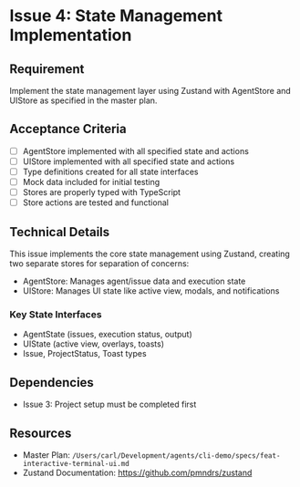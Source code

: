 # Issue 4: State Management Implementation

## Requirement
Implement the state management layer using Zustand with AgentStore and UIStore as specified in the master plan.

## Acceptance Criteria
- [ ] AgentStore implemented with all specified state and actions
- [ ] UIStore implemented with all specified state and actions
- [ ] Type definitions created for all state interfaces
- [ ] Mock data included for initial testing
- [ ] Stores are properly typed with TypeScript
- [ ] Store actions are tested and functional

## Technical Details
This issue implements the core state management using Zustand, creating two separate stores for separation of concerns:
- AgentStore: Manages agent/issue data and execution state
- UIStore: Manages UI state like active view, modals, and notifications

### Key State Interfaces
- AgentState (issues, execution status, output)
- UIState (active view, overlays, toasts)
- Issue, ProjectStatus, Toast types

## Dependencies
- Issue 3: Project setup must be completed first

## Resources
- Master Plan: `/Users/carl/Development/agents/cli-demo/specs/feat-interactive-terminal-ui.md`
- Zustand Documentation: https://github.com/pmndrs/zustand